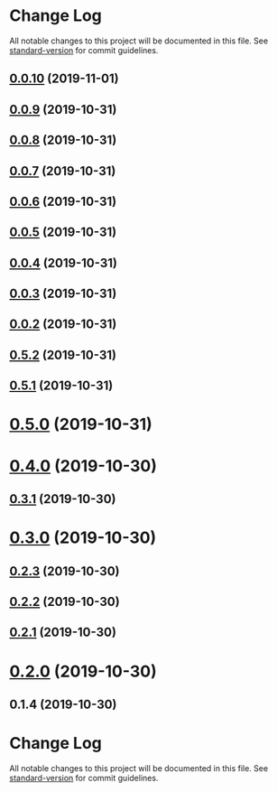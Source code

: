 # Change Log

All notable changes to this project will be documented in this file. See [standard-version](https://github.com/conventional-changelog/standard-version) for commit guidelines.

<a name="0.0.10"></a>
## [0.0.10](https://github.com/jvkassi/aurelia-common/compare/v0.0.9...v0.0.10) (2019-11-01)



<a name="0.0.9"></a>
## [0.0.9](https://github.com/jvkassi/aurelia-common/compare/v0.0.8...v0.0.9) (2019-10-31)



<a name="0.0.8"></a>
## [0.0.8](https://github.com/jvkassi/aurelia-common/compare/v0.0.7...v0.0.8) (2019-10-31)



<a name="0.0.7"></a>
## [0.0.7](https://github.com/jvkassi/aurelia-common/compare/v0.0.6...v0.0.7) (2019-10-31)



<a name="0.0.6"></a>
## [0.0.6](https://github.com/jvkassi/aurelia-common/compare/v0.0.5...v0.0.6) (2019-10-31)



<a name="0.0.5"></a>
## [0.0.5](https://github.com/jvkassi/aurelia-common/compare/v0.0.4...v0.0.5) (2019-10-31)



<a name="0.0.4"></a>
## [0.0.4](https://github.com/jvkassi/aurelia-common/compare/v0.0.3...v0.0.4) (2019-10-31)



<a name="0.0.3"></a>
## [0.0.3](https://github.com/jvkassi/aurelia-common/compare/v0.0.2...v0.0.3) (2019-10-31)



<a name="0.0.2"></a>
## [0.0.2](https://github.com/jvkassi/aurelia-common/compare/v0.5.2...v0.0.2) (2019-10-31)



<a name="0.5.2"></a>
## [0.5.2](https://github.com/aurelia-contrib/aurelia-erp-common/compare/v0.5.1...v0.5.2) (2019-10-31)



<a name="0.5.1"></a>
## [0.5.1](https://github.com/aurelia-contrib/aurelia-erp-common/compare/v0.5.0...v0.5.1) (2019-10-31)



<a name="0.5.0"></a>
# [0.5.0](https://github.com/aurelia-contrib/aurelia-erp-common/compare/v0.4.0...v0.5.0) (2019-10-31)



<a name="0.4.0"></a>
# [0.4.0](https://github.com/aurelia-contrib/aurelia-erp-common/compare/v0.3.1...v0.4.0) (2019-10-30)



<a name="0.3.1"></a>
## [0.3.1](https://github.com/aurelia-contrib/aurelia-erp-common/compare/v0.3.0...v0.3.1) (2019-10-30)



<a name="0.3.0"></a>
# [0.3.0](https://github.com/aurelia-contrib/aurelia-erp-common/compare/v0.2.3...v0.3.0) (2019-10-30)



<a name="0.2.3"></a>
## [0.2.3](https://github.com/aurelia-contrib/aurelia-erp-common/compare/v0.2.2...v0.2.3) (2019-10-30)



<a name="0.2.2"></a>
## [0.2.2](https://github.com/aurelia-contrib/aurelia-erp-common/compare/v0.2.1...v0.2.2) (2019-10-30)



<a name="0.2.1"></a>
## [0.2.1](https://github.com/aurelia-contrib/aurelia-erp-common/compare/v0.2.0...v0.2.1) (2019-10-30)



<a name="0.2.0"></a>
# [0.2.0](https://github.com/aurelia-contrib/aurelia-erp-common/compare/v0.1.4...v0.2.0) (2019-10-30)



<a name="0.1.4"></a>
## 0.1.4 (2019-10-30)



# Change Log

All notable changes to this project will be documented in this file. See [standard-version](https://github.com/conventional-changelog/standard-version) for commit guidelines.
